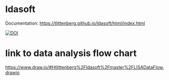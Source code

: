 # ldasoft
Documentation: https://tlittenberg.github.io/ldasoft/html/index.html

[![DOI](https://zenodo.org/badge/DOI/10.5281/zenodo.2026177.svg)](https://doi.org/10.5281/zenodo.2026177)

# link to data analysis flow chart
https://www.draw.io/#Htlittenberg%2Fldasoft%2Fmaster%2FLISADataFlow.drawio

